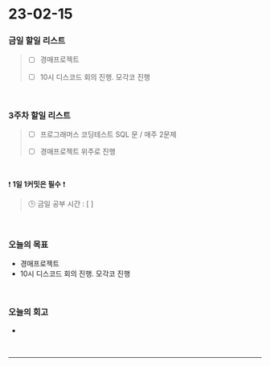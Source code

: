 # 23-02-15
### 금일 할일 리스트
> - [ ]  경매프로젝트
>
> - [ ]  10시 디스코드 회의 진행. 모각코 진행


<br/>

### 3주차 할일 리스트  

> - [ ]  프로그래머스 코딩테스트 SQL 문 / 매주 2문제  
>
> - [ ]  경매프로젝트 위주로 진행

<br/>

❗ **1일 1커밋은 필수** ❗
> 🕒 금일 공부 시간 : [  ]
  
<br/>

### 오늘의 목표
- 경매프로젝트
- 10시 디스코드 회의 진행. 모각코 진행

<br>

### 오늘의 회고
- 

<br/>

------------  